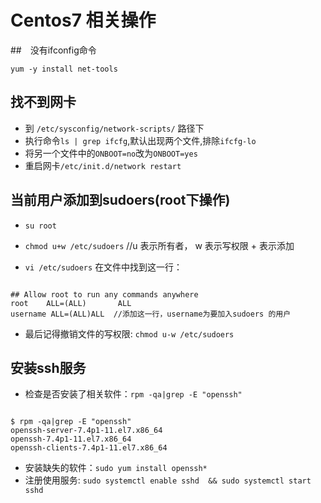 # Centos7 相关操作 #

##　没有ifconfig命令
<pre><code>yum -y install net-tools</code></pre>

## 找不到网卡
* 到 `/etc/sysconfig/network-scripts/` 路径下 
* 执行命令`ls | grep ifcfg`,默认出现两个文件,排除`ifcfg-lo`
* 将另一个文件中的`ONBOOT=no`改为`ONBOOT=yes`
* 重启网卡`/etc/init.d/network restart`

## 当前用户添加到sudoers(root下操作)
*  `su root`
* `chmod u+w /etc/sudoers`   //u 表示所有者， w 表示写权限 + 表示添加

* `vi /etc/sudoers`
在文件中找到这一行：
<pre><code>
## Allow root to run any commands anywhere
root    ALL=(ALL)       ALL
username ALL=(ALL)ALL  //添加这一行，username为要加入sudoers 的用户
</code></pre>

* 最后记得撤销文件的写权限: `chmod u-w /etc/sudoers`


## 安装ssh服务

* 检查是否安装了相关软件：`rpm -qa|grep -E "openssh"`
<pre><code>
$ rpm -qa|grep -E "openssh"
openssh-server-7.4p1-11.el7.x86_64
openssh-7.4p1-11.el7.x86_64
openssh-clients-7.4p1-11.el7.x86_64
</code></pre>
* 安装缺失的软件：`sudo yum install openssh* `
* 注册使用服务: `sudo systemctl enable sshd  && sudo systemctl start sshd`